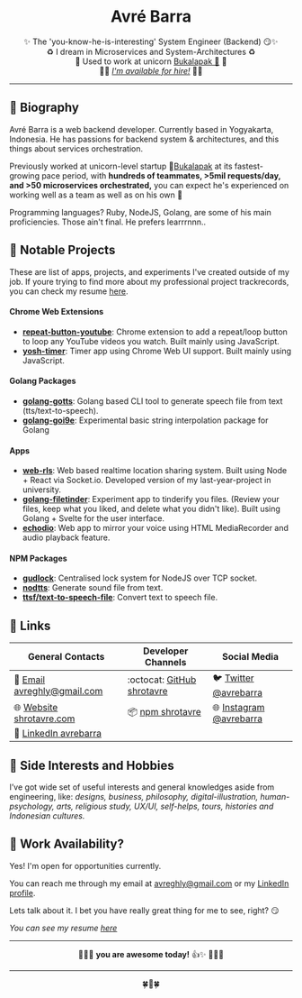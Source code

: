 <div class="info">
  <h1 class="name" align="center"><span>Avré Barra</span></h1>
  <p class="meta-data" align="center">
    ✨ The 'you-know-he-is-interesting' System Engineer (Backend) 😏✨ <br/>
    ♻️ I dream in Microservices and System-Architectures ♻️<br/>
    🦄 Used to work at unicorn <a target="_blank" rel="noopener noreferrer" href="https://www.bukalapak.com">Bukalapak 🤘</a> 🦄 <br/>
    👩🚀 <i><a target="_blank" rel="noopener noreferrer" href="https://github.com/shrotavre/about#-work-availability">I'm available for hire!</a></i> 👨🚀<br/>
  </p>
</div>

---


## 👦 Biography

Avré Barra is a web backend developer. Currently based in Yogyakarta, Indonesia. He has passions for backend system & architectures, and this things about services orchestration.

Previously worked at unicorn-level startup 🦄[Bukalapak](https://www.bukalapak.com) at its fastest-growing pace period, with **hundreds of teammates, >5mil requests/day, and >50 microservices orchestrated,** you can expect he's experienced on working well as a team as well as on his own 🐐

Programming languages? Ruby, NodeJS, Golang, are some of his main proficiencies. Those ain't final. He prefers learrrnnn..

## 🍵 Notable Projects
These are list of apps, projects, and experiments I've created outside of my job. If youre trying to find more about my professional project trackrecords, you can check my resume [here](http://vitae.shrotavre.com).

#### Chrome Web Extensions
- [**repeat-button-youtube**](https://chrome.google.com/webstore/detail/repeat-button-youtube/aoanbbgkingihjpbnhmlaabkipkpkmmd): Chrome extension to add a repeat/loop button to loop any YouTube videos you watch. Built mainly using JavaScript.
- [**yosh-timer**](https://chrome.google.com/webstore/detail/yosh-timer/hjijpglmgfocjfkakgfckahooekhgjba): Timer app using Chrome Web UI support. Built mainly using JavaScript.

#### Golang Packages
- [**golang-gotts**](https://github.com/shrotavre/gotts): Golang based CLI tool to generate speech file from text (tts/text-to-speech).
- [**golang-goi9e**](https://github.com/shrotavre/goi9e): Experimental basic string interpolation package for Golang

#### Apps
- [**web-rls**](https://web-rls.herokuapp.com/): Web based realtime location sharing system. Built using Node + React via Socket.io. Developed version of my last-year-project in university.
- [**golang-filetinder**](https://github.com/shrotavre/filetinder): Experiment app to tinderify you files. (Review your files, keep what you liked, and delete what you didn't like). Built using Golang + Svelte for the user interface.
- [**echodio**](https://shrotavre.github.io/echodio/): Web app to mirror your voice using HTML MediaRecorder and audio playback feature.

#### NPM Packages
- [**gudlock**](https://www.npmjs.com/package/gudlock): Centralised lock system for NodeJS over TCP socket.
- [**nodtts**](https://www.npmjs.com/package/nodtts): Generate sound file from text.
- [**ttsf/text-to-speech-file**](https://www.npmjs.com/package/text-to-speech-file): Convert text to speech file.

## 👥 Links
| General Contacts | Developer Channels | Social Media |
| ----------- | ----------- | ----------- |
| 📧 [Email avreghly@gmail.com](mailto:avreghly@gmail.com)          | :octocat: [GitHub shrotavre](https://github.com/shrotavre)  | 🐦 [Twitter @avrebarra](https://twitter.com/avrebarra) |
| 🌐 [Website shrotavre.com](http://www.shrotavre.com)              | 📦 [npm shrotavre](https://npmjs.com/~shrotavre)            | 🌐 [Instagram @avrebarra](https://instagram.com/avrebarra) |
| 💼 [LinkedIn avrebarra](https://www.linkedin.com/in/avre-barra/)  | | |

## 🌠 Side Interests and Hobbies
I’ve got wide set of useful interests and general knowledges aside from engineering, like: *designs, business, philosophy, digital-illustration, human-psychology, arts, religious study, UX/UI, self-helps, tours, histories and Indonesian cultures.*

## 👞 Work Availability?
Yes! I'm open for opportunities currently.


You can reach me through my email at [avreghly@gmail.com](mailto:avreghly@gmail.com) or my [LinkedIn profile](https://www.linkedin.com/in/avre-barra/). 

Lets talk about it. I bet you have really great thing for me to see, right? 😏 

*You can see my resume [here](http://vitae.shrotavre.com)*

---

<div class="info">
  <p class="info-footer" align="center">
     👩🏻‍🚀 <b>you are awesome today!</b> 👍✨ 👨🏻‍🚀<br/>
  </p>
</div>

---

  <p class="info-footer" align="center">
  🍀🏫🍀
  </p>